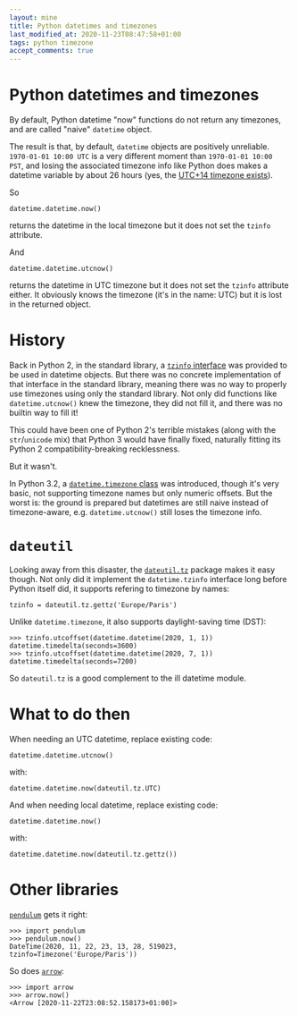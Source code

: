 ```yaml
---
layout: mine
title: Python datetimes and timezones
last_modified_at: 2020-11-23T08:47:58+01:00
tags: python timezone
accept_comments: true
---
```


# Python datetimes and timezones

By default, Python datetime "now" functions do not return any timezones, and are called "naive" `datetime` object.

The result is that, by default, `datetime` objects are positively unreliable.
`1970-01-01 10:00 UTC` is a very different moment than `1970-01-01 10:00 PST`, and losing the associated timezone info like Python does makes a datetime variable by about 26 hours (yes, the [UTC+14 timezone exists](https://en.wikipedia.org/wiki/UTC%2B14:00)).

So

	datetime.datetime.now()

returns the datetime in the local timezone but it does not set the `tzinfo` attribute.

And

	datetime.datetime.utcnow()

returns the datetime in UTC timezone but it does not set the `tzinfo` attribute either.
It obviously knows the timezone (it's in the name: UTC) but it is lost in the returned object.

# History

Back in Python 2, in the standard library, a [`tzinfo` interface](https://docs.python.org/2/library/datetime.html#tzinfo-objects) was provided to be used in datetime objects.
But there was no concrete implementation of that interface in the standard library, meaning there was no way to properly use timezones using only the standard library.
Not only did functions like `datetime.utcnow()` knew the timezone, they did not fill it, and there was no builtin way to fill it!

This could have been one of Python 2's terrible mistakes (along with the `str`/`unicode` mix) that Python 3 would have finally fixed, naturally fitting its Python 2 compatibility-breaking recklessness.

But it wasn't.

In Python 3.2, a [`datetime.timezone` class](https://docs.python.org/3/library/datetime.html#datetime.timezone) was introduced, though it's very basic, not supporting timezone names but only numeric offsets. But the worst is: the ground is prepared but datetimes are still naive instead of timezone-aware, e.g.
`datetime.utcnow()` still loses the timezone info.

# `dateutil`

Looking away from this disaster, the [`dateutil.tz`](https://dateutil.readthedocs.io/en/stable/tz.html) package makes it easy though.
Not only did it implement the `datetime.tzinfo` interface long before Python itself did, it supports refering to timezone by names:

	tzinfo = dateutil.tz.gettz('Europe/Paris')

Unlike `datetime.timezone`, it also supports daylight-saving time (DST):

	>>> tzinfo.utcoffset(datetime.datetime(2020, 1, 1))
	datetime.timedelta(seconds=3600)
	>>> tzinfo.utcoffset(datetime.datetime(2020, 7, 1))
	datetime.timedelta(seconds=7200)

So `dateutil.tz` is a good complement to the ill datetime module.

# What to do then

When needing an UTC datetime, replace existing code:

	datetime.datetime.utcnow()

with:

	datetime.datetime.now(dateutil.tz.UTC)

And when needing local datetime, replace existing code:

	datetime.datetime.now()

with:

	datetime.datetime.now(dateutil.tz.gettz())

# Other libraries

[`pendulum`](https://pendulum.eustace.io/) gets it right:

	>>> import pendulum
	>>> pendulum.now()
	DateTime(2020, 11, 22, 23, 13, 28, 519023, tzinfo=Timezone('Europe/Paris'))

So does [`arrow`](https://arrow.readthedocs.io/en/stable/):

	>>> import arrow
	>>> arrow.now()
	<Arrow [2020-11-22T23:08:52.158173+01:00]>
